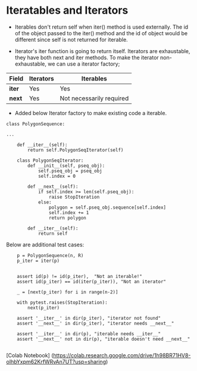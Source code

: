 # Iteratables and Iterators

- Iterables don't return self when iter() method is used externally. The id of the object passed to the iter() method and the id of object would be different since self is not returned for iterable.


- Iterator's iter function is going to return itself. Iterators are exhaustable, they have both next and iter methods. To make the iterator non-exhaustable, we can use a iterator factory;

Field   | Iterators | Iterables
--------|-----------|-----------
__iter__ | Yes  | Yes
__next__ | Yes  | Not necessarily required


- Added below Iterator factory to make existing code a iterable.

```
class PolygonSequence:

...

    def __iter__(self):
        return self.PolygonSeqIterator(self)

    class PolygonSeqIterator:
        def __init__(self, pseq_obj):
            self.pseq_obj = pseq_obj
            self.index = 0

        def __next__(self):
            if self.index >= len(self.pseq_obj):
                raise StopIteration
            else:
                polygon = self.pseq_obj.sequence[self.index]
                self.index += 1
                return polygon

        def __iter__(self):
            return self

```

Below are additional test cases:

```
    p = PolygonSequence(n, R)
    p_iter = iter(p)


    assert id(p) != id(p_iter),  "Not an iterable!"
    assert id(p_iter) == id(iter(p_iter)), "Not an iterator"

    _ = [next(p_iter) for i in range(n-2)] 

    with pytest.raises(StopIteration):
        next(p_iter)

    assert '__iter__' in dir(p_iter), "iterator not found"
    assert '__next__' in dir(p_iter), "iterator needs __next__"

    assert '__iter__' in dir(p), "iterable needs __iter__"
    assert '__next__' not in dir(p), "iterable doesn't need __next__"


```

[Colab Notebook] (https://colab.research.google.com/drive/1h98BR71HV8-oIhbYxpm62KrfWRvAn7UT?usp=sharing) 

